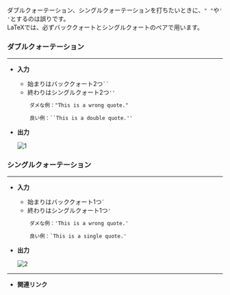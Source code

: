 <!--24-->
<!--クォーテーションの書き方-->

<aside class="warning">
    <div>
    ダブルクォーテーション、シングルクォーテーションを打ちたいときに、<code>" "</code>や<code>' '</code>とするのは誤りです。<br>
    LaTeXでは、必ずバッククォートとシングルクォートのペアで用います。
    </div>
</aside>

### ダブルクォーテーション
---
- **入力**
    - 始まりはバッククォート2つ<code>``</code>
    - 終わりはシングルクォート2つ`''`
        
    ```latex
        ダメな例："This is a wrong quote."
        
        良い例：``This is a double quote.''
    ```
    
- **出力**

    ![1](./CheatSheet/quotation-mark/1.png "max-width=450px")


### シングルクォーテーション
---
- **入力**
    - 始まりはバッククォート1つ<code>`</code>
    - 終わりはシングルクォート1つ<code>'</code>
        
    ```latex
        ダメな例：'This is a wrong quote.'
        
        良い例：`This is a single quote.'
    ```
    
- **出力**    

    ![2](./CheatSheet/quotation-mark/2.png "max-width=450px")

---

- **関連リンク**
    
    <div class="related-link-wrapper">
    
    </div>